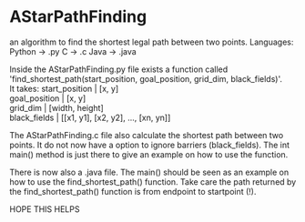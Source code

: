 # AStarPathFinding
an algorithm to find the shortest legal path between two points.
Languages: Python       ->          .py
            C           ->          .c
            Java        ->          .java

Inside the AStarPathFinding.py file exists a function called 'find_shortest_path(start_position, goal_position, grid_dim, black_fields)'.                                                                   
It takes:
            start_position    |     [x, y]                  
            goal_position     |     [x, y]                  
            grid_dim          |     [width, height]                     
            black_fields      |     [[x1, y1], [x2, y2], ..., [xn, yn]]                                                                
            
            

The AStarPathFinding.c file also calculate the shortest path between two points.
It do not now have a option to ignore barriers (black_fields).
The int main() method is just there to give an example on how to use the function.                                       


There is now also a .java file.
The main() should be seen as an example on how to use the find_shortest_path() function.
Take care the path returned by the find_shortest_path() function is 
from        endpoint    to          startpoint (!).

HOPE THIS HELPS



 
            

